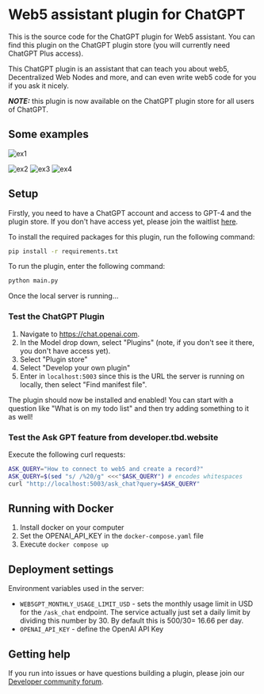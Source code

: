 # Web5 assistant plugin for ChatGPT

This is the source code for the ChatGPT plugin for Web5 assistant. You can find this plugin on the ChatGPT plugin store (you will currently need ChatGPT Plus access).

This ChatGPT plugin is an assistant that can teach you about web5, Decentralized Web Nodes and more, and can even write web5 code for you if you ask it nicely.

**_NOTE:_** this plugin is now available on the ChatGPT plugin store for all users of ChatGPT.

## Some examples

![ex1](https://github.com/TBD54566975/web5-chatgpt-plugin/assets/14976/b3d8d7d3-47c9-4c71-8740-f8e8f0fdf2da)

![ex2](https://github.com/TBD54566975/web5-chatgpt-plugin/assets/14976/5d7f6029-6399-4c35-a44e-7a426d866577)
![ex3](https://github.com/TBD54566975/web5-chatgpt-plugin/assets/14976/64ff76f6-7b3b-4bde-95e7-a66438990d77)
![ex4](https://github.com/TBD54566975/web5-chatgpt-plugin/assets/14976/695b4def-272d-462d-8956-16ce835a6506)

## Setup

Firstly, you need to have a ChatGPT account and access to GPT-4 and the plugin store. If you don't have access yet, please join the waitlist [here](https://openai.com/waitlist/plugins).

To install the required packages for this plugin, run the following command:

```bash
pip install -r requirements.txt
```

To run the plugin, enter the following command:

```bash
python main.py
```

Once the local server is running...

### Test the ChatGPT Plugin

1. Navigate to https://chat.openai.com.
2. In the Model drop down, select "Plugins" (note, if you don't see it there, you don't have access yet).
3. Select "Plugin store"
4. Select "Develop your own plugin"
5. Enter in `localhost:5003` since this is the URL the server is running on locally, then select "Find manifest file".

The plugin should now be installed and enabled! You can start with a question like "What is on my todo list" and then try adding something to it as well!

### Test the Ask GPT feature from developer.tbd.website

Execute the following curl requests:

```sh
ASK_QUERY="How to connect to web5 and create a record?"
ASK_QUERY=$(sed "s/ /%20/g" <<<"$ASK_QUERY") # encodes whitespaces
curl "http://localhost:5003/ask_chat?query=$ASK_QUERY"
```

## Running with Docker

1. Install docker on your computer
2. Set the OPENAI_API_KEY in the `docker-compose.yaml` file
3. Execute `docker compose up`

## Deployment settings

Environment variables used in the server:

- `WEB5GPT_MONTHLY_USAGE_LIMIT_USD` - sets the monthly usage limit in USD for the `/ask_chat` endpoint. The service actually just set a daily limit by dividing this number by 30. By default this is $500/30 = ~$16.66 per day.
- `OPENAI_API_KEY` - define the OpenAI API Key

## Getting help

If you run into issues or have questions building a plugin, please join our [Developer community forum](https://community.openai.com/c/chat-plugins/20).

